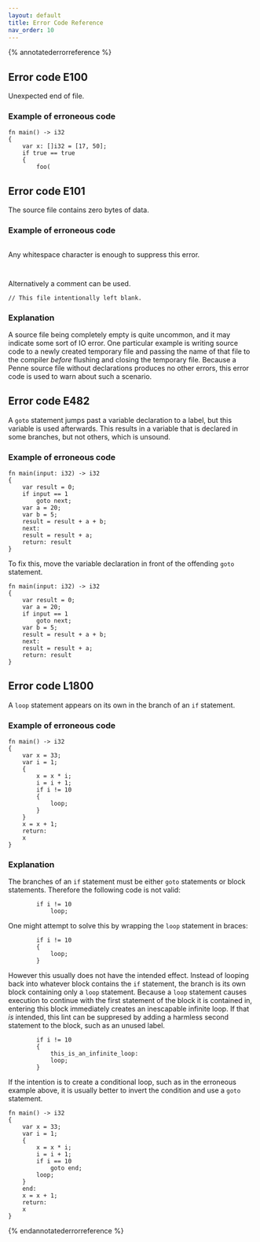 ```yaml
---
layout: default
title: Error Code Reference
nav_order: 10
---
```


{% annotatederrorreference %}

## Error code E100

Unexpected end of file.

### Example of erroneous code

```penne
fn main() -> i32
{
    var x: []i32 = [17, 50];
    if true == true
    {
        foo(
```

## Error code E101

The source file contains zero bytes of data.

### Example of erroneous code

```penne
```

Any whitespace character is enough to suppress this error.

```penne


```

Alternatively a comment can be used.

```penne
// This file intentionally left blank.
```

### Explanation

A source file being completely empty is quite uncommon, and it may indicate some sort of IO error.
One particular example is writing source code to a newly created temporary file and passing the name of that file to the compiler *before* flushing and closing the temporary file.
Because a Penne source file without declarations produces no other errors, this error code is used to warn about such a scenario.

## Error code E482

A `goto` statement jumps past a variable declaration to a label, but this variable is used afterwards. This results in a variable that is declared in some branches, but not others, which is unsound.

### Example of erroneous code

```penne
fn main(input: i32) -> i32
{
    var result = 0;
    if input == 1
        goto next;
    var a = 20;
    var b = 5;
    result = result + a + b;
    next:
    result = result + a;
    return: result
}
```

To fix this, move the variable declaration in front of the offending `goto` statement.

```penne
fn main(input: i32) -> i32
{
    var result = 0;
    var a = 20;
    if input == 1
        goto next;
    var b = 5;
    result = result + a + b;
    next:
    result = result + a;
    return: result
}
```

## Error code L1800

A `loop` statement appears on its own in the branch of an `if` statement.

### Example of erroneous code

```penne
fn main() -> i32
{
    var x = 33;
    var i = 1;
    {
        x = x * i;
        i = i + 1;
        if i != 10
        {
            loop;
        }
    }
    x = x + 1;
    return:
    x
}
```

### Explanation

The branches of an `if` statement must be either `goto` statements or block statements. Therefore the following code is not valid:

```penne
        if i != 10
            loop;
```

One might attempt to solve this by wrapping the `loop` statement in braces:

```penne
        if i != 10
        {
            loop;
        }
```

However this usually does not have the intended effect. Instead of looping back into whatever block contains the `if` statement, the branch is its own block containing only a `loop` statement.
Because a `loop` statement causes execution to continue with the first statement of the block it is contained in, entering this block immediately creates an inescapable infinite loop.
If that *is* intended, this lint can be suppresed by adding a harmless second statement to the block, such as an unused label.

```penne
        if i != 10
        {
            this_is_an_infinite_loop:
            loop;
        }
```

If the intention is to create a conditional loop, such as in the erroneous example above, it is usually better to invert the condition and use a `goto` statement.

```penne
fn main() -> i32
{
    var x = 33;
    var i = 1;
    {
        x = x * i;
        i = i + 1;
        if i == 10
            goto end;
        loop;
    }
    end:
    x = x + 1;
    return:
    x
}
```

{% endannotatederrorreference %}
